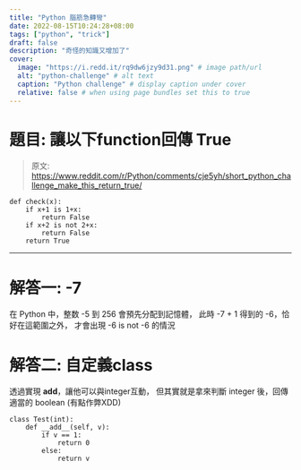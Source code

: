 ```yaml
---
title: "Python 腦筋急轉彎"
date: 2022-08-15T10:24:28+08:00
tags: ["python", "trick"]
draft: false
description: "奇怪的知識又增加了"
cover:
  image: "https://i.redd.it/rq9dw6jzy9d31.png" # image path/url
  alt: "python-challenge" # alt text
  caption: "Python challenge" # display caption under cover
  relative: false # when using page bundles set this to true
---
```


# 題目: 讓以下function回傳 True
> 原文: https://www.reddit.com/r/Python/comments/cje5yh/short_python_challenge_make_this_return_true/

```python3
def check(x):
    if x+1 is 1+x:
        return False
    if x+2 is not 2+x:
        return False
    return True
```

---

# 解答一: -7
在 Python 中，整数 -5 到 256 會預先分配到記憶體，
此時 -7 + 1 得到的 -6，恰好在這範圍之外，
才會出現 -6 is not -6 的情況


# 解答二: 自定義class
透過實現 __add__，讓他可以與integer互動，
但其實就是拿來判斷 integer 後，回傳適當的 boolean (有點作弊XDD)

```python3
class Test(int):
    def __add__(self, v):
        if v == 1:
            return 0
        else:
            return v
```
